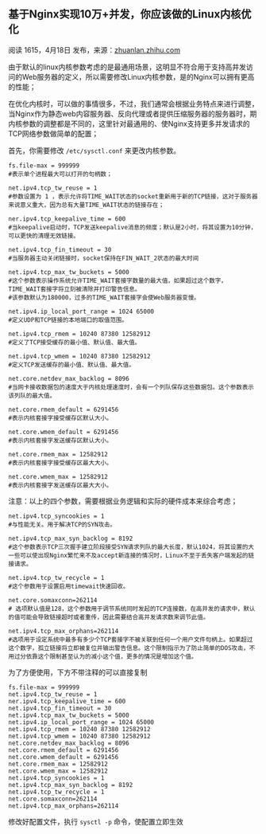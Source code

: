 ## 基于Nginx实现10万+并发，你应该做的Linux内核优化

阅读 1615，4月18日 发布，来源：[zhuanlan.zhihu.com][0]

由于默认的linux内核参数考虑的是最通用场景，这明显不符合用于支持高并发访问的Web服务器的定义，所以需要修改Linux内核参数，是的Nginx可以拥有更高的性能；  
  
在优化内核时，可以做的事情很多，不过，我们通常会根据业务特点来进行调整，当Nginx作为静态web内容服务器、反向代理或者提供压缩服务器的服务器时，期内核参数的调整都是不同的，这里针对最通用的、使Nginx支持更多并发请求的TCP网络参数做简单的配置；  
  
首先，你需要修改 `/etc/sysctl.conf` 来更改内核参数。  

```  
fs.file-max = 999999  
#表示单个进程最大可以打开的句柄数；  
  
net.ipv4.tcp_tw_reuse = 1  
#参数设置为 1 ，表示允许将TIME_WAIT状态的socket重新用于新的TCP链接，这对于服务器来说意义重大，因为总有大量TIME_WAIT状态的链接存在；  
  
ner.ipv4.tcp_keepalive_time = 600  
#当keepalive启动时，TCP发送keepalive消息的频度；默认是2小时，将其设置为10分钟，可以更快的清理无效链接。  
  
net.ipv4.tcp_fin_timeout = 30   
#当服务器主动关闭链接时，socket保持在FIN_WAIT_2状态的最大时间  
  
net.ipv4.tcp_max_tw_buckets = 5000  
#这个参数表示操作系统允许TIME_WAIT套接字数量的最大值，如果超过这个数字，TIME_WAIT套接字将立刻被清除并打印警告信息。  
#该参数默认为180000，过多的TIME_WAIT套接字会使Web服务器变慢。  
  
net.ipv4.ip_local_port_range = 1024 65000   
#定义UDP和TCP链接的本地端口的取值范围。  
  
net.ipv4.tcp_rmem = 10240 87380 12582912   
#定义了TCP接受缓存的最小值、默认值、最大值。  
  
net.ipv4.tcp_wmem = 10240 87380 12582912   
#定义TCP发送缓存的最小值、默认值、最大值。  
  
net.core.netdev_max_backlog = 8096   
#当网卡接收数据包的速度大于内核处理速度时，会有一个列队保存这些数据包。这个参数表示该列队的最大值。  
  
net.core.rmem_default = 6291456   
#表示内核套接字接受缓存区默认大小。  
  
net.core.wmem_default = 6291456   
#表示内核套接字发送缓存区默认大小。  
  
net.core.rmem_max = 12582912   
#表示内核套接字接受缓存区最大大小。  
  
net.core.wmem_max = 12582912   
#表示内核套接字发送缓存区最大大小。  
```

注意：以上的四个参数，需要根据业务逻辑和实际的硬件成本来综合考虑；  

```
net.ipv4.tcp_syncookies = 1  
#与性能无关。用于解决TCP的SYN攻击。  
  
net.ipv4.tcp_max_syn_backlog = 8192  
#这个参数表示TCP三次握手建立阶段接受SYN请求列队的最大长度，默认1024，将其设置的大一些可以使出现Nginx繁忙来不及accept新连接的情况时，Linux不至于丢失客户端发起的链接请求。  
  
net.ipv4.tcp_tw_recycle = 1   
#这个参数用于设置启用timewait快速回收。  
  
net.core.somaxconn=262114   
# 选项默认值是128，这个参数用于调节系统同时发起的TCP连接数，在高并发的请求中，默认的值可能会导致链接超时或者重传，因此需要结合高并发请求数来调节此值。  
  
net.ipv4.tcp_max_orphans=262114   
#选项用于设定系统中最多有多少个TCP套接字不被关联到任何一个用户文件句柄上。如果超过这个数字，孤立链接将立即被复位并输出警告信息。这个限制指示为了防止简单的DOS攻击，不用过分依靠这个限制甚至认为的减小这个值，更多的情况是增加这个值。  
```

为了方便使用，下方不带注释的可以直接复制  

```
fs.file-max = 999999  
net.ipv4.tcp_tw_reuse = 1  
ner.ipv4.tcp_keepalive_time = 600  
net.ipv4.tcp_fin_timeout = 30   
net.ipv4.tcp_max_tw_buckets = 5000  
net.ipv4.ip_local_port_range = 1024 65000   
net.ipv4.tcp_rmem = 10240 87380 12582912   
net.ipv4.tcp_wmem = 10240 87380 12582912   
net.core.netdev_max_backlog = 8096   
net.core.rmem_default = 6291456   
net.core.wmem_default = 6291456   
net.core.rmem_max = 12582912   
net.core.wmem_max = 12582912   
net.ipv4.tcp_syncookies = 1  
net.ipv4.tcp_max_syn_backlog = 8192  
net.ipv4.tcp_tw_recycle = 1   
net.core.somaxconn=262114   
net.ipv4.tcp_max_orphans=262114   
```

修改好配置文件，执行 `sysctl -p` 命令，使配置立即生效

[0]: https://segmentfault.com/r/1250000009100891?shareId=1210000009100892